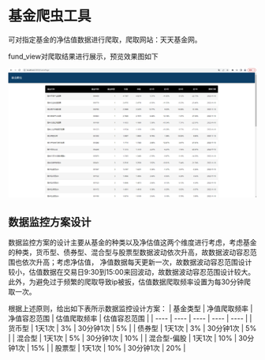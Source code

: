 <!--
 * @Author: 自迩
 * @Date: 2022-11-13 16:39:45
 * @LastEditTime: 2022-11-13 16:56:56
 * @LastEditors: your name
 * @Description:
 * @FilePath: \fund_scraper\readme.md
-->
# 基金爬虫工具

可对指定基金的净估值数据进行爬取，爬取网站：天天基金网。

fund_view对爬取结果进行展示，预览效果图如下

![preview](./public//images/fund_view%E9%A2%84%E8%A7%88.png)

## 数据监控方案设计
数据监控方案的设计主要从基金的种类以及净估值这两个维度进行考虑，考虑基金的种类，货币型、债券型、混合型与股票型数据波动依次升高，故数据波动容忍范围也依次升高；考虑净估值， 净值数据每天更新一次，故数据波动容忍范围设计较小，估值数据在交易日9:30到15:00来回波动，故数据波动容忍范围设计较大。此外，为避免过于频繁的爬取导致ip被扳，估值数据爬取频率设置为每30分钟爬取一次。

根据上述原则，给出如下表所示数据监控设计方案：
|  基金类型   | 净值爬取频率  | 净值容忍范围  | 估值爬取频率  | 估值容忍范围  |
|  ----  | ----  | ----  | ----  | ----  |
| 货币型  | 1天1次 | 3% | 30分钟1次 | 5% |
| 债券型  | 1天1次 | 3% | 30分钟1次 | 5% |
| 混合型  | 1天1次 | 5% | 30分钟1次 | 10% |
| 混合型-偏股  | 1天1次 | 10% | 30分钟1次 | 15% |
| 股票型  | 1天1次 | 10% | 30分钟1次 | 20% |
